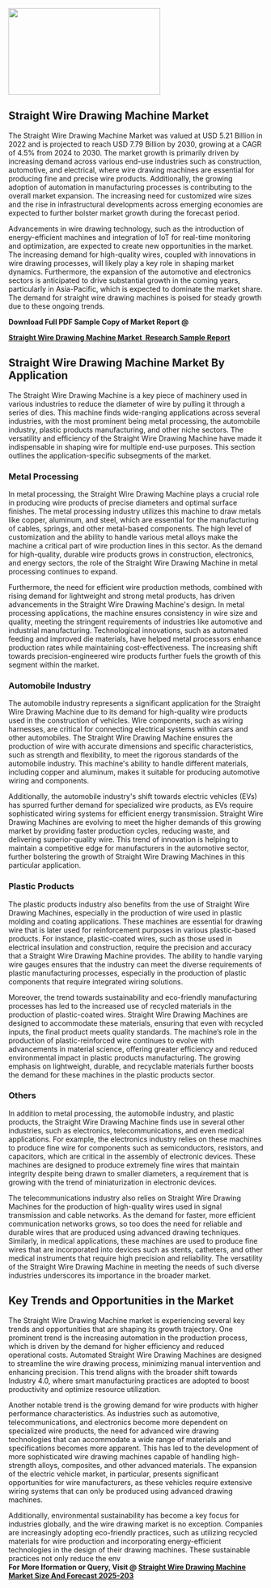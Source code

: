 <p><img class="alignnone size-medium wp-image-20088" src="https://ffe5etoiles.com/wp-content/uploads/2024/12/MST1-300x171.png" alt="" width="300" height="171" /></p><p><p> <h2>Straight Wire Drawing Machine Market </h2><p>The Straight Wire Drawing Machine Market was valued at USD 5.21 Billion in 2022 and is projected to reach USD 7.79 Billion by 2030, growing at a CAGR of 4.5% from 2024 to 2030. The market growth is primarily driven by increasing demand across various end-use industries such as construction, automotive, and electrical, where wire drawing machines are essential for producing fine and precise wire products. Additionally, the growing adoption of automation in manufacturing processes is contributing to the overall market expansion. The increasing need for customized wire sizes and the rise in infrastructural developments across emerging economies are expected to further bolster market growth during the forecast period.</p><p>Advancements in wire drawing technology, such as the introduction of energy-efficient machines and integration of IoT for real-time monitoring and optimization, are expected to create new opportunities in the market. The increasing demand for high-quality wires, coupled with innovations in wire drawing processes, will likely play a key role in shaping market dynamics. Furthermore, the expansion of the automotive and electronics sectors is anticipated to drive substantial growth in the coming years, particularly in Asia-Pacific, which is expected to dominate the market share. The demand for straight wire drawing machines is poised for steady growth due to these ongoing trends.</p></p><p><strong>Download Full PDF Sample Copy of Market Report @</strong></p><p><strong><a href="https://www.verifiedmarketreports.com/download-sample/?rid=274194&utm_source=Sites-google&utm_medium=265" target="_blank">Straight Wire Drawing Machine Market &nbsp;Research Sample Report</a></strong></p><p><h2>Straight Wire Drawing Machine Market By Application</h2><p>The Straight Wire Drawing Machine is a key piece of machinery used in various industries to reduce the diameter of wire by pulling it through a series of dies. This machine finds wide-ranging applications across several industries, with the most prominent being metal processing, the automobile industry, plastic products manufacturing, and other niche sectors. The versatility and efficiency of the Straight Wire Drawing Machine have made it indispensable in shaping wire for multiple end-use purposes. This section outlines the application-specific subsegments of the market.</p><h3>Metal Processing</h3><p>In metal processing, the Straight Wire Drawing Machine plays a crucial role in producing wire products of precise diameters and optimal surface finishes. The metal processing industry utilizes this machine to draw metals like copper, aluminum, and steel, which are essential for the manufacturing of cables, springs, and other metal-based components. The high level of customization and the ability to handle various metal alloys make the machine a critical part of wire production lines in this sector. As the demand for high-quality, durable wire products grows in construction, electronics, and energy sectors, the role of the Straight Wire Drawing Machine in metal processing continues to expand.</p><p>Furthermore, the need for efficient wire production methods, combined with rising demand for lightweight and strong metal products, has driven advancements in the Straight Wire Drawing Machine's design. In metal processing applications, the machine ensures consistency in wire size and quality, meeting the stringent requirements of industries like automotive and industrial manufacturing. Technological innovations, such as automated feeding and improved die materials, have helped metal processors enhance production rates while maintaining cost-effectiveness. The increasing shift towards precision-engineered wire products further fuels the growth of this segment within the market.</p><h3>Automobile Industry</h3><p>The automobile industry represents a significant application for the Straight Wire Drawing Machine due to its demand for high-quality wire products used in the construction of vehicles. Wire components, such as wiring harnesses, are critical for connecting electrical systems within cars and other automobiles. The Straight Wire Drawing Machine ensures the production of wire with accurate dimensions and specific characteristics, such as strength and flexibility, to meet the rigorous standards of the automobile industry. This machine's ability to handle different materials, including copper and aluminum, makes it suitable for producing automotive wiring and components.</p><p>Additionally, the automobile industry's shift towards electric vehicles (EVs) has spurred further demand for specialized wire products, as EVs require sophisticated wiring systems for efficient energy transmission. Straight Wire Drawing Machines are evolving to meet the higher demands of this growing market by providing faster production cycles, reducing waste, and delivering superior-quality wire. This trend of innovation is helping to maintain a competitive edge for manufacturers in the automotive sector, further bolstering the growth of Straight Wire Drawing Machines in this particular application.</p><h3>Plastic Products</h3><p>The plastic products industry also benefits from the use of Straight Wire Drawing Machines, especially in the production of wire used in plastic molding and coating applications. These machines are essential for drawing wire that is later used for reinforcement purposes in various plastic-based products. For instance, plastic-coated wires, such as those used in electrical insulation and construction, require the precision and accuracy that a Straight Wire Drawing Machine provides. The ability to handle varying wire gauges ensures that the industry can meet the diverse requirements of plastic manufacturing processes, especially in the production of plastic components that require integrated wiring solutions.</p><p>Moreover, the trend towards sustainability and eco-friendly manufacturing processes has led to the increased use of recycled materials in the production of plastic-coated wires. Straight Wire Drawing Machines are designed to accommodate these materials, ensuring that even with recycled inputs, the final product meets quality standards. The machine’s role in the production of plastic-reinforced wire continues to evolve with advancements in material science, offering greater efficiency and reduced environmental impact in plastic products manufacturing. The growing emphasis on lightweight, durable, and recyclable materials further boosts the demand for these machines in the plastic products sector.</p><h3>Others</h3><p>In addition to metal processing, the automobile industry, and plastic products, the Straight Wire Drawing Machine finds use in several other industries, such as electronics, telecommunications, and even medical applications. For example, the electronics industry relies on these machines to produce fine wire for components such as semiconductors, resistors, and capacitors, which are critical in the assembly of electronic devices. These machines are designed to produce extremely fine wires that maintain integrity despite being drawn to smaller diameters, a requirement that is growing with the trend of miniaturization in electronic devices.</p><p>The telecommunications industry also relies on Straight Wire Drawing Machines for the production of high-quality wires used in signal transmission and cable networks. As the demand for faster, more efficient communication networks grows, so too does the need for reliable and durable wires that are produced using advanced drawing techniques. Similarly, in medical applications, these machines are used to produce fine wires that are incorporated into devices such as stents, catheters, and other medical instruments that require high precision and reliability. The versatility of the Straight Wire Drawing Machine in meeting the needs of such diverse industries underscores its importance in the broader market.</p><h2>Key Trends and Opportunities in the Market</h2><p>The Straight Wire Drawing Machine market is experiencing several key trends and opportunities that are shaping its growth trajectory. One prominent trend is the increasing automation in the production process, which is driven by the demand for higher efficiency and reduced operational costs. Automated Straight Wire Drawing Machines are designed to streamline the wire drawing process, minimizing manual intervention and enhancing precision. This trend aligns with the broader shift towards Industry 4.0, where smart manufacturing practices are adopted to boost productivity and optimize resource utilization.</p><p>Another notable trend is the growing demand for wire products with higher performance characteristics. As industries such as automotive, telecommunications, and electronics become more dependent on specialized wire products, the need for advanced wire drawing technologies that can accommodate a wide range of materials and specifications becomes more apparent. This has led to the development of more sophisticated wire drawing machines capable of handling high-strength alloys, composites, and other advanced materials. The expansion of the electric vehicle market, in particular, presents significant opportunities for wire manufacturers, as these vehicles require extensive wiring systems that can only be produced using advanced drawing machines.</p><p>Additionally, environmental sustainability has become a key focus for industries globally, and the wire drawing market is no exception. Companies are increasingly adopting eco-friendly practices, such as utilizing recycled materials for wire production and incorporating energy-efficient technologies in the design of their drawing machines. These sustainable practices not only reduce the env<strong><br />For More Iformation or Query, Visit @ <a href="https://www.verifiedmarketreports.com/product/straight-wire-drawing-machine-market/" target="_blank">Straight Wire Drawing Machine Market Size And Forecast 2025-203</a></strong></p>

